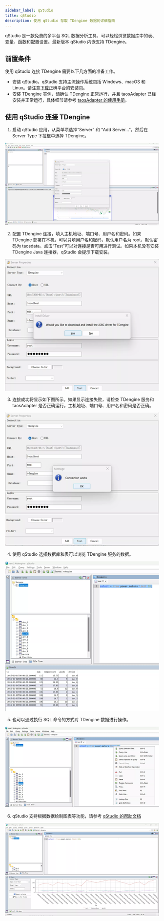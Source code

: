 ```yaml
---
sidebar_label: qStudio
title: qStudio
description: 使用 qStudio 存取 TDengine 数据的详细指南
---
```


qStudio 是一款免费的多平台 SQL 数据分析工具，可以轻松浏览数据库中的表、变量、函数和配置设置。最新版本 qStudio 内嵌支持 TDengine。

## 前置条件

使用 qStudio 连接 TDengine 需要以下几方面的准备工作。

- 安装 qStudio。qStudio 支持主流操作系统包括 Windows、macOS 和 Linux。请注意[下载](https://www.timestored.com/qstudio/download/)正确平台的安装包。
- 安装 TDengine 实例，请确认 TDengine 正常运行，并且 taosAdapter 已经安装并正常运行，具体细节请参考 [taosAdapter 的使用手册](../../service-and-executable/taosadapter)。

## 使用 qStudio 连接 TDengine

1. 启动 qStudio 应用，从菜单项选择“Server” 和 “Add Server...”，然后在 Server Type 下拉框中选择 TDengine。

 ![qStudio 连接 TDengine](./qstudio/qstudio-connect-tdengine.webp)

2. 配置 TDengine 连接，填入主机地址、端口号、用户名和密码。如果 TDengine 部署在本机，可以只填用户名和密码，默认用户名为 root，默认密码为 taosdata。点击“Test”可以对连接是否可用进行测试。如果本机没有安装 TDengine Java
 连接器，qStudio 会提示下载安装。

 ![下载 Java 连接器](./qstudio/qstudio-jdbc-connector-download.webp)

3. 连接成功将显示如下图所示。如果显示连接失败，请检查 TDengine 服务和 taosAdapter 是否正确运行，主机地址、端口号、用户名和密码是否正确。

 ![连接成功](./qstudio/qstudio-connect-tdengine-test.webp)

4. 使用 qStudio 选择数据库和表可以浏览 TDengine 服务的数据。

 ![qStudio 浏览 TDengine 数据](./qstudio/qstudio-browse-data.webp)

5. 也可以通过执行 SQL 命令的方式对 TDengine 数据进行操作。

 ![qStudio SQL 命令](./qstudio/qstudio-sql-execution.webp)

6. qStudio 支持根据数据绘制图表等功能，请参考 [qStudio 的帮助文档](https://www.timestored.com/qstudio/help)

 ![qStudio Chart 功能](./qstudio/qstudio-chart.webp)
